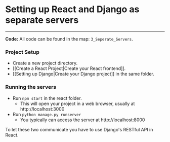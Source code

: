 # Setting up React and Django as separate servers
---
**Code:** All code can be found in the map: `3_Seperate_Servers`.

### Project Setup

- Create a new project directory. 
- [[Create a React Project|Create your React frontend]]. 
- [[Setting up Django|Create your Django project]] in the same folder.

### Running the servers
- Run `npm start` in the react folder.
	- This will open your project in a web browser, usually at http://localhost:3000
- Run `python manage.py runserver`
	- You typically can access the server at http://localhost:8000

To let these two communicate you have to use Django's RESTful API in React.
